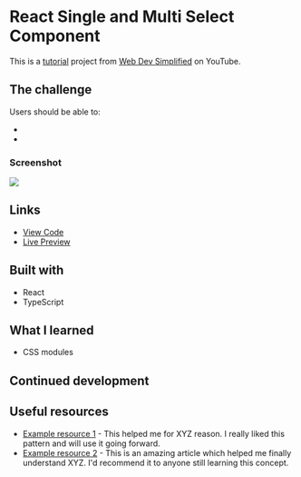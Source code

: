 # React Single and Multi Select Component

This is a [tutorial](https://www.youtube.com/watch?v=bAJlYgeovlg&list=PL4EX4Aw5_AFv-9yS-9lF3SNHUImZyygK7&index=3) project from [Web Dev Simplified](https://www.youtube.com/@WebDevSimplified) on YouTube. 

## The challenge

Users should be able to:

- 
- 

### Screenshot

![](./screenshot.jpg)

## Links

- [View Code](https://www.example.com)
- [Live Preview](https://www.example.com)

## Built with

- React
- TypeScript

## What I learned

- CSS modules

## Continued development



## Useful resources

- [Example resource 1](https://www.example.com) - This helped me for XYZ reason. I really liked this pattern and will use it going forward.
- [Example resource 2](https://www.example.com) - This is an amazing article which helped me finally understand XYZ. I'd recommend it to anyone still learning this concept.